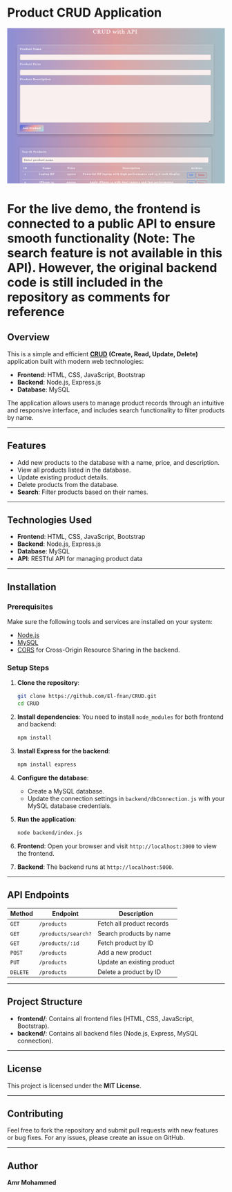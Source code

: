 
# **Product CRUD Application**

![Product CRUD](screenshots/CRUD.png)
# For the live demo, the frontend is connected to a public API to ensure smooth functionality (Note: The search feature is not available in this API). However, the original backend code is still included in the repository as comments for reference

## **Overview**

This is a simple and efficient **<a href="https://www.codecademy.com/articles/what-is-crud">CRUD</a> (Create, Read, Update, Delete)** application built with modern web technologies:

- **Frontend**: HTML, CSS, JavaScript, Bootstrap
- **Backend**: Node.js, Express.js
- **Database**: MySQL

The application allows users to manage product records through an intuitive and responsive interface, and includes search functionality to filter products by name.

---

## **Features**

- Add new products to the database with a name, price, and description.
- View all products listed in the database.
- Update existing product details.
- Delete products from the database.
- **Search**: Filter products based on their names.

---

## **Technologies Used**

- **Frontend**: HTML, CSS, JavaScript, Bootstrap
- **Backend**: Node.js, Express.js
- **Database**: MySQL
- **API**: RESTful API for managing product data

---

## **Installation**

### **Prerequisites**

Make sure the following tools and services are installed on your system:

- [Node.js](https://nodejs.org/en/)
- [MySQL](https://www.mysql.com/)
- [CORS](https://www.npmjs.com/package/cors) for Cross-Origin Resource Sharing in the backend.

### **Setup Steps**

1. **Clone the repository**:
   ```bash
   git clone https://github.com/El-fnan/CRUD.git
   cd CRUD
   ```

2. **Install dependencies**:
   You need to install `node_modules` for both frontend and backend:
   ```bash
   npm install
   ```

3. **Install Express for the backend**:
   ```bash
   npm install express
   ```

4. **Configure the database**:
   - Create a MySQL database.
   - Update the connection settings in `backend/dbConnection.js` with your MySQL database credentials.

5. **Run the application**:
   ```bash
   node backend/index.js
   ```

6. **Frontend**:
   Open your browser and visit `http://localhost:3000` to view the frontend.

7. **Backend**:
   The backend runs at `http://localhost:5000`.

---

## **API Endpoints**

| Method  | Endpoint                 | Description                     |
|---------|--------------------------|---------------------------------|
| `GET`   | `/products`              | Fetch all product records       |
| `GET`   | `/products/search?`      | Search products by name         |
| `GET`   | `/products/:id`          | Fetch product by ID             |
| `POST`  | `/products`              | Add a new product               |
| `PUT`   | `/products`              | Update an existing product      |
| `DELETE`| `/products`              | Delete a product by ID          |

---

## **Project Structure**

- **frontend/**: Contains all frontend files (HTML, CSS, JavaScript, Bootstrap).
- **backend/**: Contains all backend files (Node.js, Express, MySQL connection).

---

## **License**

This project is licensed under the **MIT License**.

---

## **Contributing**

Feel free to fork the repository and submit pull requests with new features or bug fixes. For any issues, please create an issue on GitHub.

---

## **Author**

**Amr Mohammed**
